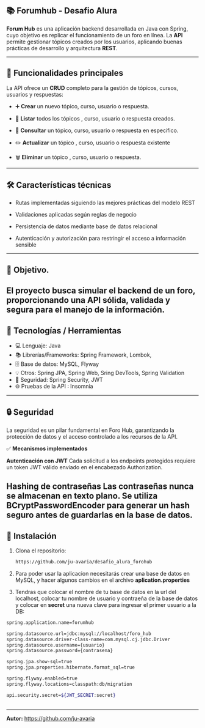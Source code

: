 📚 Forumhub - Desafio Alura
---

**Forum Hub** es una aplicación backend desarrollada en Java con Spring, cuyo objetivo es replicar el funcionamiento de un foro en línea.
La **API** permite gestionar tópicos creados por los usuarios, aplicando buenas prácticas de desarrollo y arquitectura **REST**.

---

## 🚀 Funcionalidades principales

La API ofrece un **CRUD** completo para la gestión de tópicos, cursos, usuarios y respuestas:

- ➕ **Crear** un nuevo tópico, curso, usuario o respuesta.

- 📄 **Listar** todos los tópicos , curso, usuario o respuesta  creados.

- 🔎 **Consultar** un tópico, curso, usuario o respuesta en específico.

- ✏️ **Actualizar** un tópico , curso, usuario o respuesta existente

- 🗑️ **Eliminar** un tópico , curso, usuario o respuesta.

---
## 🛠️ **Características técnicas**

- Rutas implementadas siguiendo las mejores prácticas del modelo REST

- Validaciones aplicadas según reglas de negocio

- Persistencia de datos mediante base de datos relacional

- Autenticación y autorización para restringir el acceso a información sensible

---

## 🎯 **Objetivo**.

 El proyecto busca simular el backend de un foro, proporcionando una API sólida, validada y segura para el manejo de la información.
---

## 🧰 Tecnologías / Herramientas

- 💻 Lenguaje: Java
- 📚 Librerías/Frameworks: Spring Framework, Lombok,
- 🗄️ Base de datos: MySQL, Flyway
- 💡 Otros: Spring JPA, Spring Web, Sring DevTools, Spring Validation
- 🔐 Seguridad: Spring Security, JWT
- 🌐 Pruebas de la API : Insomnia

---

## 🔒 Seguridad

La seguridad es un pilar fundamental en Foro Hub, garantizando la protección de datos y el acceso controlado a los recursos de la API.

✅ **Mecanismos implementados**

**Autenticación con JWT**
Cada solicitud a los endpoints protegidos requiere un token JWT válido enviado en el encabezado Authorization.

**Hashing de contraseñas**
Las contraseñas nunca se almacenan en texto plano.
Se utiliza BCryptPasswordEncoder para generar un hash seguro antes de guardarlas en la base de datos.
---
## 🚀 Instalación

1. Clona el repositorio:

   ```bash
   https://github.com/ju-avaria/desafio_alura_forohub
   ```

2. Para poder usar la aplicacion necesitarás crear una base de datos en MySQL, y hacer algunos cambios en el 
   archivo **aplication.properties** 
3. Tendras que colocar el nombre de tu base de datos en la url del localhost, colocar tu nombre de usuario y contraeña
   de la base de datos y colocar en **secret** una nueva clave para ingresar el primer usuario a la DB:

```bash
spring.application.name=forumhub

spring.datasource.url=jdbc:mysql://localhost/foro_hub
spring.datasource.driver-class-name=com.mysql.cj.jdbc.Driver
spring.datasource.username={usuario}
spring.datasource.password={contrasena}

spring.jpa.show-sql=true
spring.jpa.properties.hibernate.format_sql=true

spring.flyway.enabled=true
spring.flyway.locations=classpath:db/migration

api.security.secret=${JWT_SECRET:secret}
    
```

---

**Autor:** https://github.com/ju-avaria